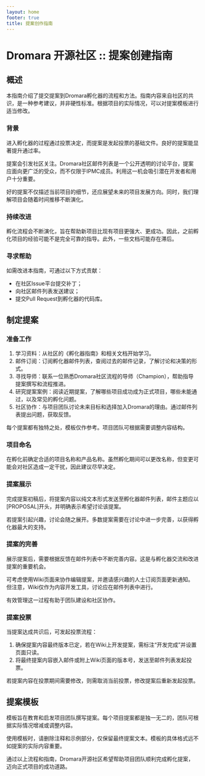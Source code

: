 ```yaml
---
layout: home
footer: true
title: 提案创作指南
---
```

# Dromara 开源社区 :: 提案创建指南

## 概述

本指南介绍了提交提案到Dromara孵化器的流程和方法。指南内容来自社区的共识，是一种参考建议，并非硬性标准。根据项目的实际情况，可以对提案模板进行适当修改。

### 背景

进入孵化器的过程通过投票决定，而提案是发起投票的基础文件。良好的提案能显著提升通过率。

提案会引发社区关注。Dromara社区邮件列表是一个公开透明的讨论平台，提案应面向更广泛的受众，而不仅限于IPMC成员。利用这一机会吸引潜在开发者和用户十分重要。

好的提案不仅描述当前项目的细节，还应展望未来的项目发展方向。同时，我们理解项目会随着时间推移不断演化。

### 持续改进

孵化流程会不断演化，旨在帮助新项目比现有项目更强大、更成功。因此，之前孵化项目的经验可能不是完全可靠的指导。此外，一些文档可能存在滞后。

### 寻求帮助

如需改进本指南，可通过以下方式贡献：
* 在社区Issue平台提交补丁；
* 向社区邮件列表发送建议；
* 提交Pull Request到孵化器的代码库。

## 制定提案

### 准备工作
1. 学习资料：从社区的《孵化器指南》和相关文档开始学习。
2. 邮件订阅：订阅孵化器邮件列表，查阅过去的邮件记录，了解讨论和决策的形式。
3. 寻找导师：联系一位熟悉Dromara社区流程的导师（Champion），帮助指导提案撰写和流程推进。
4. 研究提案案例：阅读近期提案，了解哪些项目成功成为正式项目，哪些未能通过，以及常见的孵化问题。
5. 社区协作：与项目团队讨论未来目标和选择加入Dromara的理由。通过邮件列表提出问题，获取反馈。

每个提案都有独特之处，模板仅作参考。项目团队可根据需要调整内容结构。

### 项目命名

在孵化前确定合适的项目名称和产品名称。虽然孵化期间可以更改名称，但变更可能会对社区造成一定干扰，因此建议尽早决定。

### 提案展示

完成提案初稿后，将提案内容以纯文本形式发送至孵化器邮件列表，邮件主题应以[PROPOSAL]开头，并明确表示希望讨论该提案。

若提案引起兴趣，讨论会随之展开。多数提案需要在讨论中进一步完善，以获得孵化器最大的支持。

### 提案的完善

展示提案后，需要根据反馈在邮件列表中不断完善内容。这是与孵化器交流和改进提案的重要机会。

可考虑使用Wiki页面来协作编辑提案，并邀请感兴趣的人士订阅页面更新通知。但注意，Wiki仅作为内容开发工具，讨论应在邮件列表中进行。

有效管理这一过程有助于团队建设和社区协作。

### 提案投票

当提案达成共识后，可发起投票流程：
1. 确保提案内容最终版本已定，若在Wiki上开发提案，需标注“开发完成”并设置页面只读。
2. 将最终提案内容嵌入邮件或附上Wiki页面的版本号，发送至邮件列表发起投票。

若提案内容在投票期间需要修改，则需取消当前投票，修改提案后重新发起投票。

## 提案模板

模板旨在教育和启发项目团队撰写提案。每个项目提案都是独一无二的，团队可根据实际情况增减或调整内容。

使用模板时，请删除注释和示例部分，仅保留最终提案文本。模板的具体格式远不如提案的实际内容重要。

通过以上流程和指南，Dromara开源社区希望帮助项目团队顺利完成孵化提案，迈向正式项目的成功道路。